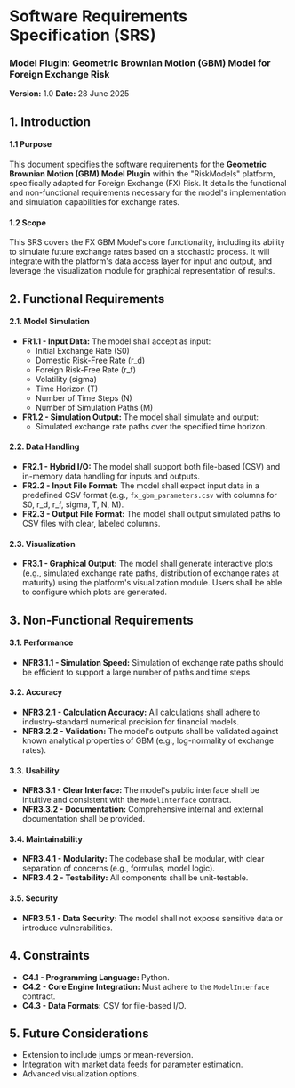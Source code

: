 # Software Requirements Specification (SRS)
### Model Plugin: Geometric Brownian Motion (GBM) Model for Foreign Exchange Risk
**Version:** 1.0
**Date:** 28 June 2025

## 1. Introduction

#### 1.1 Purpose
This document specifies the software requirements for the **Geometric Brownian Motion (GBM) Model Plugin** within the "RiskModels" platform, specifically adapted for Foreign Exchange (FX) Risk. It details the functional and non-functional requirements necessary for the model's implementation and simulation capabilities for exchange rates.

#### 1.2 Scope
This SRS covers the FX GBM Model's core functionality, including its ability to simulate future exchange rates based on a stochastic process. It will integrate with the platform's data access layer for input and output, and leverage the visualization module for graphical representation of results.

## 2. Functional Requirements

#### 2.1. Model Simulation
*   **FR1.1 - Input Data:** The model shall accept as input:
    *   Initial Exchange Rate (S0)
    *   Domestic Risk-Free Rate (r_d)
    *   Foreign Risk-Free Rate (r_f)
    *   Volatility (sigma)
    *   Time Horizon (T)
    *   Number of Time Steps (N)
    *   Number of Simulation Paths (M)
*   **FR1.2 - Simulation Output:** The model shall simulate and output:
    *   Simulated exchange rate paths over the specified time horizon.

#### 2.2. Data Handling
*   **FR2.1 - Hybrid I/O:** The model shall support both file-based (CSV) and in-memory data handling for inputs and outputs.
*   **FR2.2 - Input File Format:** The model shall expect input data in a predefined CSV format (e.g., `fx_gbm_parameters.csv` with columns for S0, r_d, r_f, sigma, T, N, M).
*   **FR2.3 - Output File Format:** The model shall output simulated paths to CSV files with clear, labeled columns.

#### 2.3. Visualization
*   **FR3.1 - Graphical Output:** The model shall generate interactive plots (e.g., simulated exchange rate paths, distribution of exchange rates at maturity) using the platform's visualization module. Users shall be able to configure which plots are generated.

## 3. Non-Functional Requirements

#### 3.1. Performance
*   **NFR3.1.1 - Simulation Speed:** Simulation of exchange rate paths should be efficient to support a large number of paths and time steps.

#### 3.2. Accuracy
*   **NFR3.2.1 - Calculation Accuracy:** All calculations shall adhere to industry-standard numerical precision for financial models.
*   **NFR3.2.2 - Validation:** The model's outputs shall be validated against known analytical properties of GBM (e.g., log-normality of exchange rates).

#### 3.3. Usability
*   **NFR3.3.1 - Clear Interface:** The model's public interface shall be intuitive and consistent with the `ModelInterface` contract.
*   **NFR3.3.2 - Documentation:** Comprehensive internal and external documentation shall be provided.

#### 3.4. Maintainability
*   **NFR3.4.1 - Modularity:** The codebase shall be modular, with clear separation of concerns (e.g., formulas, model logic).
*   **NFR3.4.2 - Testability:** All components shall be unit-testable.

#### 3.5. Security
*   **NFR3.5.1 - Data Security:** The model shall not expose sensitive data or introduce vulnerabilities.

## 4. Constraints

*   **C4.1 - Programming Language:** Python.
*   **C4.2 - Core Engine Integration:** Must adhere to the `ModelInterface` contract.
*   **C4.3 - Data Formats:** CSV for file-based I/O.

## 5. Future Considerations

*   Extension to include jumps or mean-reversion.
*   Integration with market data feeds for parameter estimation.
*   Advanced visualization options.

